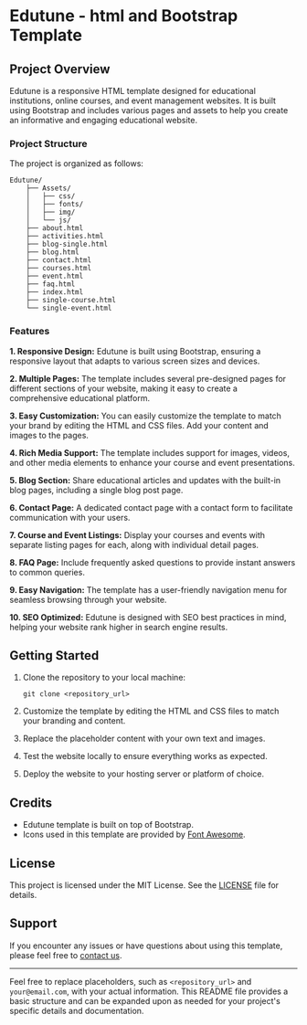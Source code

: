 # Edutune - html and Bootstrap Template

## Project Overview

Edutune is a responsive HTML template designed for educational institutions, online courses, and event management websites. It is built using Bootstrap and includes various pages and assets to help you create an informative and engaging educational website.

### Project Structure

The project is organized as follows:

```
Edutune/
    ├── Assets/
    │   ├── css/
    │   ├── fonts/
    │   ├── img/
    │   └── js/
    ├── about.html
    ├── activities.html
    ├── blog-single.html
    ├── blog.html
    ├── contact.html
    ├── courses.html
    ├── event.html
    ├── faq.html
    ├── index.html
    ├── single-course.html
    └── single-event.html
```

### Features

**1. Responsive Design:** Edutune is built using Bootstrap, ensuring a responsive layout that adapts to various screen sizes and devices.

**2. Multiple Pages:** The template includes several pre-designed pages for different sections of your website, making it easy to create a comprehensive educational platform.

**3. Easy Customization:** You can easily customize the template to match your brand by editing the HTML and CSS files. Add your content and images to the pages.

**4. Rich Media Support:** The template includes support for images, videos, and other media elements to enhance your course and event presentations.

**5. Blog Section:** Share educational articles and updates with the built-in blog pages, including a single blog post page.

**6. Contact Page:** A dedicated contact page with a contact form to facilitate communication with your users.

**7. Course and Event Listings:** Display your courses and events with separate listing pages for each, along with individual detail pages.

**8. FAQ Page:** Include frequently asked questions to provide instant answers to common queries.

**9. Easy Navigation:** The template has a user-friendly navigation menu for seamless browsing through your website.

**10. SEO Optimized:** Edutune is designed with SEO best practices in mind, helping your website rank higher in search engine results.

## Getting Started

1. Clone the repository to your local machine:

   ```
   git clone <repository_url>
   ```

2. Customize the template by editing the HTML and CSS files to match your branding and content.

3. Replace the placeholder content with your own text and images.

4. Test the website locally to ensure everything works as expected.

5. Deploy the website to your hosting server or platform of choice.

## Credits

- Edutune template is built on top of Bootstrap.
- Icons used in this template are provided by [Font Awesome](https://fontawesome.com/).

## License

This project is licensed under the MIT License. See the [LICENSE](LICENSE) file for details.

## Support

If you encounter any issues or have questions about using this template, please feel free to [contact us](mailto:your@email.com).

---

Feel free to replace placeholders, such as `<repository_url>` and `your@email.com`, with your actual information. This README file provides a basic structure and can be expanded upon as needed for your project's specific details and documentation.